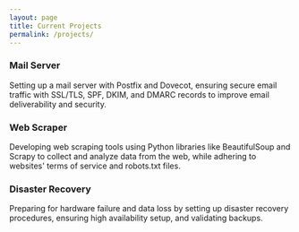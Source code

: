 ```yaml
---
layout: page
title: Current Projects
permalink: /projects/
---
```


### Mail Server
Setting up a mail server with Postfix and Dovecot, ensuring secure email traffic with SSL/TLS, SPF, DKIM, and DMARC records to improve email deliverability and security.

### Web Scraper
Developing web scraping tools using Python libraries like BeautifulSoup and Scrapy to collect and analyze data from the web, while adhering to websites' terms of service and robots.txt files.

### Disaster Recovery
Preparing for hardware failure and data loss by setting up disaster recovery procedures, ensuring high availability setup, and validating backups.

<!-- Continue listing other projects in the same fashion -->
